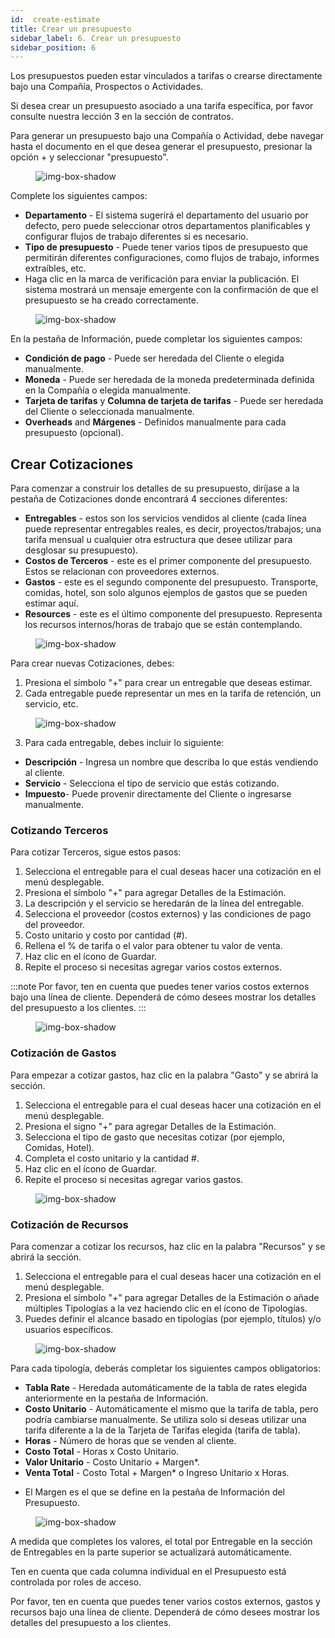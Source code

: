 ```yaml
---
id:  create-estimate
title: Crear un presupuesto 
sidebar_label: 6. Crear un presupuesto 
sidebar_position: 6
---
```


Los presupuestos pueden estar vinculados a tarifas o crearse directamente bajo una Compañía, Prospectos o Actividades.

Si desea crear un presupuesto asociado a una tarifa específica, por favor consulte nuestra lección 3 en la sección de contratos.

Para generar un presupuesto bajo una Compañía o Actividad, debe navegar hasta el documento en el que desea generar el presupuesto, presionar la opción + y seleccionar "presupuesto".

<figure>

![img-box-shadow](/img/university/estimates/estimates-lesson1-1.png)
<figcaption></figcaption>
</figure>

Complete los siguientes campos:

- **Departamento** - El sistema sugerirá el departamento del usuario por defecto, pero puede seleccionar otros departamentos planificables y configurar flujos de trabajo diferentes si es necesario. 
- **Tipo de presupuesto** - Puede tener varios tipos de presupuesto que permitirán diferentes configuraciones, como flujos de trabajo, informes extraíbles, etc.
- Haga clic en la marca de verificación para enviar la publicación. El sistema mostrará un mensaje emergente con la confirmación de que el presupuesto se ha creado correctamente.


<figure>

![img-box-shadow](/img/university/estimates/estimates-lesson1-2.png)
<figcaption></figcaption>
</figure>

En la pestaña de Información, puede completar los siguientes campos: 

- **Condición de pago** - Puede ser heredada del Cliente o elegida manualmente.
- **Moneda** -  Puede ser heredada de la moneda predeterminada definida en la Compañía o elegida manualmente. 
- **Tarjeta de tarifas** y **Columna de tarjeta de tarifas** - Puede ser heredada del Cliente o seleccionada manualmente.
- **Overheads** and **Márgenes** - Definidos manualmente para cada presupuesto (opcional).

## Crear Cotizaciones

Para comenzar a construir los detalles de su presupuesto, diríjase a la pestaña de Cotizaciones donde encontrará 4 secciones diferentes: 

- **Entregables** - estos son los servicios vendidos al cliente (cada línea puede representar entregables reales, es decir, proyectos/trabajos; una tarifa mensual u cualquier otra estructura que desee utilizar para desglosar su presupuesto).
- **Costos de Terceros** - este es el primer componente del presupuesto. Estos se relacionan con proveedores externos.
- **Gastos** - este es el segundo componente del presupuesto. Transporte, comidas, hotel, son solo algunos ejemplos de gastos que se pueden estimar aquí.
- **Resources** - este es el último componente del presupuesto. Representa los recursos internos/horas de trabajo que se están contemplando.
<figure>

![img-box-shadow](/img/university/estimates/estimates-lesson1-3.png)
<figcaption></figcaption>
</figure>

Para crear nuevas Cotizaciones, debes:

1. Presiona el símbolo "+" para crear un entregable que deseas estimar.
2. Cada entregable puede representar un mes en la tarifa de retención, un servicio, etc.

<figure>

![img-box-shadow](/img/university/estimates/estimates-lesson1-4.png)
<figcaption></figcaption>
</figure>

3. Para cada entregable, debes incluir lo siguiente: 

- **Descripción** - Ingresa un nombre que describa lo que estás vendiendo al cliente. 
- **Servicio** - Selecciona el tipo de servicio que estás cotizando.
- **Impuesto**- Puede provenir directamente del Cliente o ingresarse manualmente.

### Cotizando Terceros

Para cotizar Terceros, sigue estos pasos:

1. Selecciona el entregable para el cual deseas hacer una cotización en el menú desplegable.
2. Presiona el símbolo "+" para agregar Detalles de la Estimación.
3. La descripción y el servicio se heredarán de la línea del entregable.
4. Selecciona el proveedor (costos externos) y las condiciones de pago del proveedor.
5. Costo unitario y costo por cantidad (#).
6. Rellena el % de tarifa o el valor para obtener tu valor de venta.
7. Haz clic en el ícono de Guardar.
8. Repite el proceso si necesitas agregar varios costos externos.

:::note
Por favor, ten en cuenta que puedes tener varios costos externos bajo una línea de cliente. Dependerá de cómo desees mostrar los detalles del presupuesto a los clientes.
:::

<figure>

![img-box-shadow](/img/university/estimates/estimates-lesson1-5.png)
<figcaption></figcaption>
</figure>

### Cotización de Gastos

Para empezar a cotizar gastos, haz clic en la palabra "Gasto" y se abrirá la sección.

1. Selecciona el entregable para el cual deseas hacer una cotización en el menú desplegable.
2. Presiona el signo "+" para agregar Detalles de la Estimación.
3. Selecciona el tipo de gasto que necesitas cotizar (por ejemplo, Comidas, Hotel).
4. Completa el costo unitario y la cantidad #.
5. Haz clic en el ícono de Guardar.
6. Repite el proceso si necesitas agregar varios gastos.

<figure>

![img-box-shadow](/img/university/estimates/estimates-lesson1-6.png)
<figcaption></figcaption>
</figure>

### Cotización de Recursos 

Para comenzar a cotizar los recursos, haz clic en la palabra "Recursos" y se abrirá la sección.

1. Selecciona el entregable para el cual deseas hacer una cotización en el menú desplegable.
2. Presiona el símbolo "+" para agregar Detalles de la Estimación o añade múltiples Tipologías a la vez haciendo clic en el ícono de Tipologías.
3. Puedes definir el alcance basado en tipologías (por ejemplo, títulos) y/o usuarios específicos.

<figure>

![img-box-shadow](/img/university/estimates/estimates-lesson1-7.png)
<figcaption></figcaption>
</figure>

Para cada tipología, deberás completar los siguientes campos obligatorios:

- **Tabla Rate** - Heredada automáticamente de la tabla de rates elegida anteriormente en la pestaña de Información.
- **Costo Unitario** - Automáticamente el mismo que la tarifa de tabla, pero podría cambiarse manualmente. Se utiliza solo si deseas utilizar una tarifa diferente a la de la Tarjeta de Tarifas elegida (tarifa de tabla).
- **Horas** - Número de horas que se venden al cliente.
- **Costo Total** - Horas x Costo Unitario.
- **Valor Unitario** - Costo Unitario + Margen*.
- **Venta Total** - Costo Total + Margen* o Ingreso Unitario x Horas.
  
* El Margen es el que se define en la pestaña de Información del Presupuesto.
  
<figure>

![img-box-shadow](/img/university/estimates/estimates-lesson1-8.png)
<figcaption></figcaption>
</figure>

A medida que completes los valores, el total por Entregable en la sección de Entregables en la parte superior se actualizará automáticamente. 

Ten en cuenta que cada columna individual en el Presupuesto está controlada por roles de acceso.

Por favor, ten en cuenta que puedes tener varios costos externos, gastos y recursos bajo una línea de cliente. Dependerá de cómo desees mostrar los detalles del presupuesto a los clientes.
